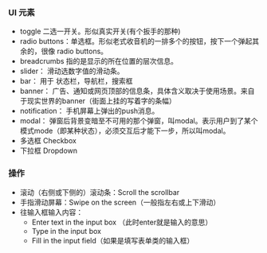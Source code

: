 ### UI 元素
- toggle 二选一开关。形似真实开关(有个扳手的那种)
- radio buttons：单选框。形似老式收音机的一排多个的按钮，按下一个弹起其余的，很像 radio buttons。
- breadcrumbs 指的是显示的所在位置的层次信息。
- slider： 滑动选数字值的滑动条。
- bar： 用于 状态栏，导航栏，搜索框
- banner： 广告、通知或网页顶部的信息条，具体含义取决于使用场景。来自于现实世界的banner（街面上挂的写着字的条幅）
- notification： 手机屏幕上弹出的push消息。
- modal： 弹窗后背景变暗至不可用的那个弹窗，叫modal。表示用户到了某个模式mode（即某种状态），必须交互后才能下一步，所以叫modal。
- 多选框 Checkbox
- 下拉框 Dropdown

### 操作
- 滚动（右侧或下侧的）滚动条：Scroll the scrollbar 
- 手指滑动屏幕：Swipe on the screen（一般指左右或上下滑动）
- 往输入框输入内容：
  - Enter text in the input box （此时enter就是输入的意思）
  - Type in the input box
  - Fill in the input field（如果是填写表单类的输入框）
